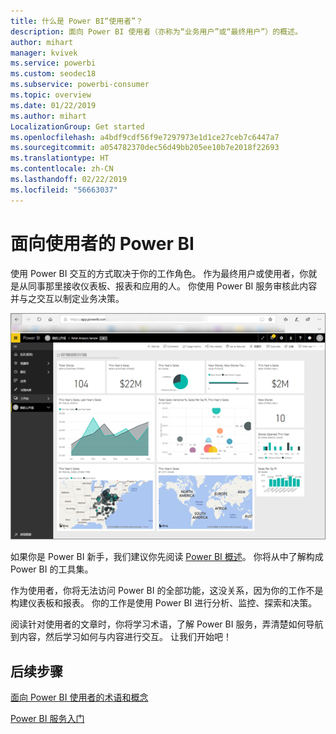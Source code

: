 ```yaml
---
title: 什么是 Power BI“使用者”？
description: 面向 Power BI 使用者（亦称为“业务用户”或“最终用户”）的概述。
author: mihart
manager: kvivek
ms.service: powerbi
ms.custom: seodec18
ms.subservice: powerbi-consumer
ms.topic: overview
ms.date: 01/22/2019
ms.author: mihart
LocalizationGroup: Get started
ms.openlocfilehash: a4bdf9cdf56f9e7297973e1d1ce27ceb7c6447a7
ms.sourcegitcommit: a054782370dec56d49bb205ee10b7e2018f22693
ms.translationtype: HT
ms.contentlocale: zh-CN
ms.lasthandoff: 02/22/2019
ms.locfileid: "56663037"
---
```

<!-- fold this topic into existing topics -->
# <a name="power-bi-for-consumers"></a>面向使用者的 Power BI
使用 Power BI 交互的方式取决于你的工作角色。 作为最终用户或使用者，你就是从同事那里接收仪表板、报表和应用的人。 你使用 Power BI 服务审核此内容并与之交互以制定业务决策。

![Power BI 仪表板](media/end-user-consumer/power-bi-service.png)

如果你是 Power BI 新手，我们建议你先阅读 [Power BI 概述](../power-bi-overview.md)。 你将从中了解构成 Power BI 的工具集。

作为使用者，你将无法访问 Power BI 的全部功能，这没关系，因为你的工作不是构建仪表板和报表。 你的工作是使用 Power BI 进行分析、监控、探索和决策。

阅读针对使用者的文章时，你将学习术语，了解 Power BI 服务，弄清楚如何导航到内容，然后学习如何与内容进行交互。  让我们开始吧！

## <a name="next-steps"></a>后续步骤

[面向 Power BI 使用者的术语和概念](end-user-basic-concepts.md)

<!-- [Get started guide for *consumers*] -->
[Power BI 服务入门](../service-get-started.md)


